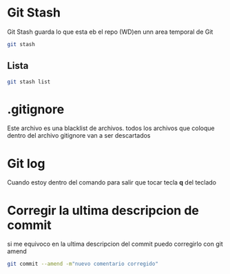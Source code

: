 # Git Stash
Git Stash guarda lo que esta eb el repo (WD)en unn area temporal de Git

```bash
git stash
```

## Lista 

```bash
git stash list
```

# .gitignore
Este archivo es una blacklist de archivos.
todos los archivos que coloque dentro del archivo gitignore van a ser descartados

# Git log
Cuando estoy dentro del comando para salir que tocar tecla **q** del teclado

# Corregir la ultima descripcion de commit
si me equivoco en la ultima descripcion del commit puedo corregirlo con git amend

```bash
git commit --amend -m"nuevo comentario corregido"
```
